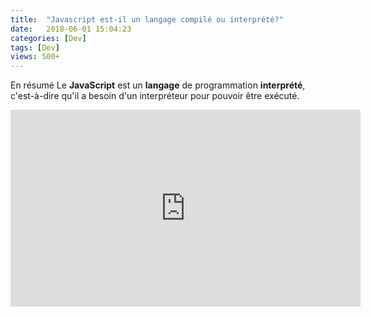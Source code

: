 ```yaml
---
title:  "Javascript est-il un langage compilé ou interprété?"
date:   2018-06-01 15:04:23
categories: [Dev]
tags: [Dev]
views: 500+
---
```

En résumé Le **JavaScript** est un **langage** de programmation
**interprété**, c'est-à-dire qu'il a besoin d'un interpréteur pour pouvoir être exécuté.

<iframe width="560" height="315" src="https://www.youtube.com/embed/gK3vfleZ0Oo" frameborder="0" allow="accelerometer; autoplay; encrypted-media; gyroscope; picture-in-picture" allowfullscreen></iframe>
